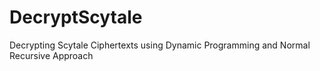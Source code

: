 # DecryptScytale
Decrypting Scytale Ciphertexts using Dynamic Programming and Normal Recursive Approach
